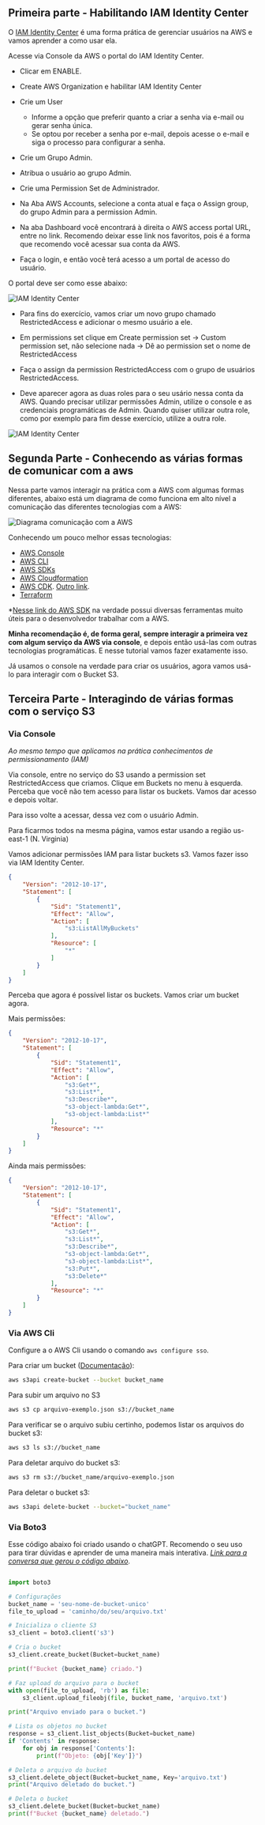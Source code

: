 
## Primeira parte - Habilitando IAM Identity Center

O [IAM Identity Center](https://aws.amazon.com/iam/identity-center/) é uma forma prática de gerenciar usuários na AWS e vamos aprender a como usar ela.

Acesse via Console da AWS o portal do IAM Identity Center.

- Clicar em ENABLE.
- Create AWS Organization e habilitar IAM Identity Center

- Crie um User 
  - Informe a opção que preferir quanto a criar a senha via e-mail ou gerar senha única.
  - Se optou por receber a senha por e-mail, depois acesse o e-mail e siga o processo para configurar a senha.
- Crie um Grupo Admin.
- Atribua o usuário ao grupo Admin.
- Crie uma Permission Set de Administrador.
- Na Aba AWS Accounts, selecione a conta atual e faça o Assign group, do grupo Admin para a permission Admin.
  

- Na aba Dashboard você encontrará à direita o AWS access portal URL, entre no link. Recomendo deixar esse link nos favoritos, pois é a forma que recomendo você acessar sua conta da AWS.
- Faça o login, e então você terá acesso a um portal de acesso do usuário.

O portal deve ser como esse abaixo:

![IAM Identity Center](./IAM%20Identity%20Center%201.png)

- Para fins do exercício, vamos criar um novo grupo chamado RestrictedAccess e adicionar o mesmo usuário a ele.
- Em permissions set clique em Create permission set -> Custom permission set, não selecione nada -> Dê ao permission set o nome de RestrictedAccess
- Faça o assign da permission RestrictedAccess com o grupo de usuários RestrictedAccess.


- Deve aparecer agora as duas roles para o seu usário nessa conta da AWS. Quando precisar utilizar permissões Admin, utilize o console e as credenciais programáticas de Admin. Quando quiser utilizar outra role, como por exemplo para fim desse exercício, utilize a outra role.

![IAM Identity Center](./IAM%20Identity%20Center%202.png)

## Segunda Parte - Conhecendo as várias formas de comunicar com a aws

Nessa parte vamos interagir na prática com a AWS com algumas formas diferentes, abaixo está um diagrama de como funciona em alto nível a comunicação das diferentes tecnologias com a AWS:

![Diagrama comunicação com a AWS](./Diagrama%20intera%C3%A7%C3%A3o%20com%20a%20AWS.png)

Conhecendo um pouco melhor essas tecnologias:

- [AWS Console](https://console.aws.amazon.com/console)
- [AWS CLI](https://docs.aws.amazon.com/cli/latest/reference/)
- [AWS SDKs](https://aws.amazon.com/developer/tools/)
- [AWS Cloudformation](https://aws.amazon.com/cloudformation/)
- [AWS CDK](https://aws.amazon.com/cdk/). [Outro link](https://github.com/aws/aws-cdk).
- [Terraform](https://registry.terraform.io/providers/hashicorp/aws/latest/docs)


*[Nesse link do AWS SDK](https://aws.amazon.com/developer/tools/) na verdade possui diversas ferramentas muito úteis para o desenvolvedor trabalhar com a AWS.


**Minha recomendação é, de forma geral, sempre interagir a primeira vez com algum serviço da AWS via console**, e depois então usá-las com outras tecnologias programáticas. E nesse tutorial vamos fazer exatamente isso.

Já usamos o console na verdade para criar os usuários, agora vamos usá-lo para interagir com o Bucket S3.

## Terceira Parte - Interagindo de várias formas com o serviço S3


### Via Console

_Ao mesmo tempo que aplicamos na prática conhecimentos de permissionamento (IAM)_

Via console, entre no serviço do S3 usando a permission set RestrictedAccess que criamos. Clique em Buckets no menu à esquerda. Perceba que você não tem acesso para listar os buckets. Vamos dar acesso e depois voltar.

Para isso volte a acessar, dessa vez com o usuário Admin.

Para ficarmos todos na mesma página, vamos estar usando a região us-east-1 (N. Virginia)

Vamos adicionar permissões IAM para listar buckets s3. Vamos fazer isso via IAM Identity Center.

```json
{
	"Version": "2012-10-17",
	"Statement": [
		{
			"Sid": "Statement1",
			"Effect": "Allow",
			"Action": [
				"s3:ListAllMyBuckets"
			],
			"Resource": [
				"*"
			]
		}
	]
}
```
Perceba que agora é possível listar os buckets. Vamos criar um bucket agora.

Mais permissões:

```json
{
	"Version": "2012-10-17",
	"Statement": [
		{
			"Sid": "Statement1",
			"Effect": "Allow",
			"Action": [
				"s3:Get*",
				"s3:List*",
				"s3:Describe*",
				"s3-object-lambda:Get*",
				"s3-object-lambda:List*"
			],
			"Resource": "*"
		}
	]
}
```

Ainda mais permissões:

```json
{
	"Version": "2012-10-17",
	"Statement": [
		{
			"Sid": "Statement1",
			"Effect": "Allow",
			"Action": [
				"s3:Get*",
				"s3:List*",
				"s3:Describe*",
				"s3-object-lambda:Get*",
				"s3-object-lambda:List*",
				"s3:Put*",
				"s3:Delete*"
			],
			"Resource": "*"
		}
	]
}
```

### Via AWS Cli

Configure a o AWS Cli usando o comando `aws configure sso`.

Para criar um bucket ([Documentação](https://docs.aws.amazon.com/cli/latest/reference/s3api/create-bucket.html#synopsis)):

```bash
aws s3api create-bucket --bucket bucket_name
```

Para subir um arquivo no S3
```bash
aws s3 cp arquivo-exemplo.json s3://bucket_name
```

Para verificar se o arquivo subiu certinho, podemos listar os arquivos do bucket s3:

```bash
aws s3 ls s3://bucket_name
```

Para deletar arquivo do bucket s3:

```bash
aws s3 rm s3://bucket_name/arquivo-exemplo.json
```

Para deletar o bucket s3:

```bash
aws s3api delete-bucket --bucket="bucket_name"
```

### Via Boto3

Esse código abaixo foi criado usando o chatGPT. Recomendo o seu uso para tirar dúvidas e aprender de uma maneira mais interativa. [_Link para a conversa que gerou o código abaixo_](https://chat.openai.com/share/d1f1c9cf-d537-4492-b18d-4243fcb5d29f).

```python

import boto3

# Configurações
bucket_name = 'seu-nome-de-bucket-unico'
file_to_upload = 'caminho/do/seu/arquivo.txt'

# Inicializa o cliente S3
s3_client = boto3.client('s3')

# Cria o bucket
s3_client.create_bucket(Bucket=bucket_name)

print(f"Bucket {bucket_name} criado.")

# Faz upload do arquivo para o bucket
with open(file_to_upload, 'rb') as file:
    s3_client.upload_fileobj(file, bucket_name, 'arquivo.txt')

print("Arquivo enviado para o bucket.")

# Lista os objetos no bucket
response = s3_client.list_objects(Bucket=bucket_name)
if 'Contents' in response:
    for obj in response['Contents']:
        print(f"Objeto: {obj['Key']}")

# Deleta o arquivo do bucket
s3_client.delete_object(Bucket=bucket_name, Key='arquivo.txt')
print("Arquivo deletado do bucket.")

# Deleta o bucket
s3_client.delete_bucket(Bucket=bucket_name)
print(f"Bucket {bucket_name} deletado.")
```